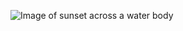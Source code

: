 ![Image of sunset across a water body](https://images.unsplash.com/photo-1617801867247-d0e3dc75f1ee?ixid=MnwxMjA3fDB8MHxwaG90by1wYWdlfHx8fGVufDB8fHx8&ixlib=rb-1.2.1&auto=format&fit=crop&w=658&q=80)
